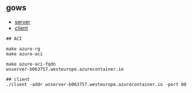 ## gows

- [server](./main.go)  
- [client](./client/client.go)

```
## ACI

make azure-rg
make azure-aci

make azure-aci-fqdn
wsserver-b063757.westeurope.azurecontainer.io

## client
./client -addr wsserver-b063757.westeurope.azurecontainer.io -port 80
```